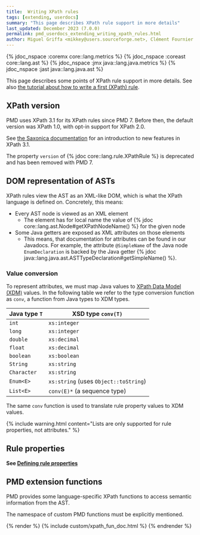 ```yaml
---
title:  Writing XPath rules
tags: [extending, userdocs]
summary: "This page describes XPath rule support in more details"
last_updated: December 2023 (7.0.0)
permalink: pmd_userdocs_extending_writing_xpath_rules.html
author: Miguel Griffa <mikkey@users.sourceforge.net>, Clément Fournier <clement.fournier76@gmail.com>
---
```



{% jdoc_nspace :coremx core::lang.metrics %}
{% jdoc_nspace :coreast core::lang.ast %}
{% jdoc_nspace :jmx java::lang.java.metrics %}
{% jdoc_nspace :jast java::lang.java.ast %}


This page describes some points of XPath rule support in more details. See
also [the tutorial about how to write a first (XPath) rule](pmd_userdocs_extending_your_first_rule.html).

<!-- Later we can document the specific subset of XPath features our wrappers support -->

## XPath version

PMD uses XPath 3.1 for its XPath rules since PMD 7. Before then, the default version was XPath 1.0,
with opt-in support for XPath 2.0.

See [the Saxonica documentation](https://www.saxonica.com/html/documentation/expressions/xpath31new.html)
for an introduction to new features in XPath 3.1.

The property `version` of {% jdoc core::lang.rule.XPathRule %} is deprecated and
has been removed with PMD 7.


## DOM representation of ASTs

XPath rules view the AST as an XML-like DOM, which is what the XPath language is
defined on. Concretely, this means:
* Every AST node is viewed as an XML element
  * The element has for local name the value of {% jdoc core::lang.ast.Node#getXPathNodeName() %}
  for the given node
* Some Java getters are exposed as XML attributes on those elements
  * This means, that documentation for attributes can be found in our Javadocs. For
  example, the attribute `@SimpleName` of the Java node `EnumDeclaration` is backed
  by the Java getter {% jdoc java::lang.java.ast.ASTTypeDeclaration#getSimpleName() %}.

### Value conversion

To represent attributes, we must map Java values to [XPath Data Model (XDM)](https://www.w3.org/TR/xpath-datamodel/)
values. In the following table we refer to the type conversion function as `conv`, a function from Java types
to XDM types.

| Java type `T` | XSD type `conv(T)`                    |
|---------------|---------------------------------------|
| `int`         | `xs:integer`                          |
| `long`        | `xs:integer`                          |
| `double`      | `xs:decimal`                          |
| `float`       | `xs:decimal`                          |
| `boolean`     | `xs:boolean`                          |
| `String`      | `xs:string`                           |
| `Character`   | `xs:string`                           |
| `Enum<E>`     | `xs:string` (uses `Object::toString`) |
| `List<E>`     | `conv(E)*` (a sequence type)          |

The same `conv` function is used to translate rule property values to XDM values.

{% include warning.html content="Lists are only supported for rule properties, not attributes." %}




## Rule properties

**See [Defining rule properties](pmd_userdocs_extending_defining_properties.html#for-xpath-rules)**


## PMD extension functions

PMD provides some language-specific XPath functions to access semantic
information from the AST.

The namespace of custom PMD functions must be explicitly mentioned.

{% render %}
{% include custom/xpath_fun_doc.html %}
{% endrender %}

